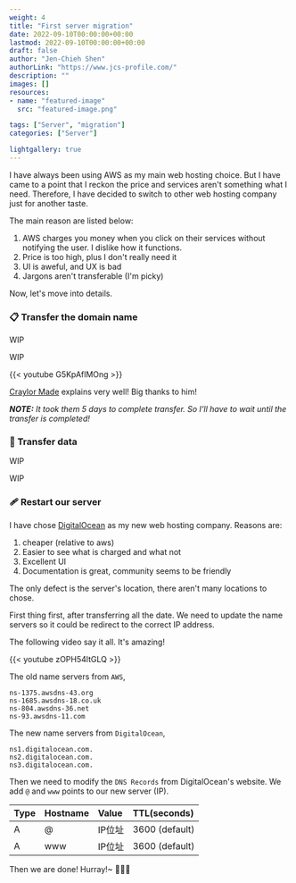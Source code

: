 ```yaml
---
weight: 4
title: "First server migration"
date: 2022-09-10T00:00:00+00:00
lastmod: 2022-09-10T00:00:00+00:00
draft: false
author: "Jen-Chieh Shen"
authorLink: "https://www.jcs-profile.com/"
description: ""
images: []
resources:
- name: "featured-image"
  src: "featured-image.png"

tags: ["Server", "migration"]
categories: ["Server"]

lightgallery: true
---
```


I have always been using AWS as my main web hosting choice. But I
have came to a point that I reckon the price and services aren't
something what I need. Therefore, I have decided to switch to other
web hosting company just for another taste.

<!-- more -->

The main reason are listed below:

1. AWS charges you money when you click on their services without
notifying the user. I dislike how it functions.
2. Price is too high, plus I don't really need it
3. UI is aweful, and UX is bad
4. Jargons aren't transferable (I'm picky)

Now, let's move into details.

### 📋 Transfer the domain name

WIP

WIP

{{< youtube G5KpAflMOng >}}

[Craylor Made](https://www.youtube.com/c/CraylorMade) explains very well!
Big thanks to him!

***NOTE:** It took them 5 days to complete transfer. So I'll have to wait
until the transfer is completed!*

### 📂 Transfer data

WIP

WIP

### 🩹 Restart our server

I have chose [DigitalOcean](https://www.digitalocean.com/) as my new
web hosting company. Reasons are:

1. cheaper (relative to aws)
2. Easier to see what is charged and what not
3. Excellent UI
4. Documentation is great, community seems to be friendly

The only defect is the server's location, there aren't many locations
to chose.

First thing first, after transferring all the date. We need to update
the name servers so it could be redirect to the correct IP address.

The following video say it all. It's amazing!

{{< youtube zOPH54ltGLQ >}}

The old name servers from `AWS`,

```
ns-1375.awsdns-43.org
ns-1685.awsdns-18.co.uk
ns-804.awsdns-36.net
ns-93.awsdns-11.com
```

The new name servers from `DigitalOcean`,

```
ns1.digitalocean.com.
ns2.digitalocean.com.
ns3.digitalocean.com.
```

Then we need to modify the `DNS Records` from DigitalOcean's website.
We add `@` and `www` points to our new server (IP).

| Type | Hostname | Value  | TTL(seconds)   |
|:-----|:---------|:-------|:---------------|
| A    | @        | IP位址 | 3600 (default) |
| A    | www      | IP位址 | 3600 (default) |

Then we are done! Hurray!~ 🥳🎉🎊
